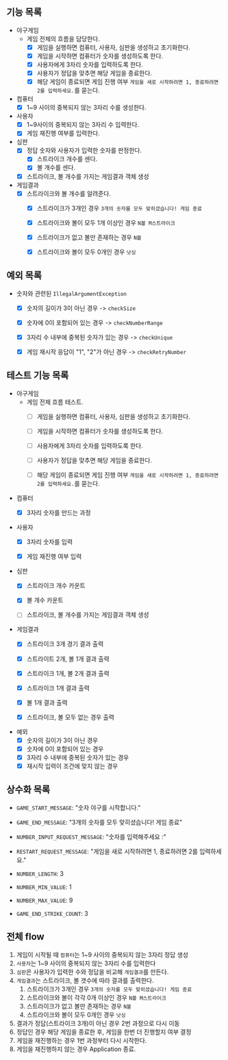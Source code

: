 ## 기능 목록
- 야구게임
  - 게임 전체의 흐름을 담당한다.
    - [x] 게임을 실행하면 컴퓨터, 사용자, 심판을 생성하고 초기화한다.
    - [x] 게임을 시작하면 컴퓨터가 숫자를 생성하도록 한다.
    - [x] 사용자에게 3자리 숫자를 입력하도록 한다.
    - [x] 사용자가 정답을 맞추면 해당 게임을 종료한다.
    - [x] 해당 게임이 종료되면 게임 진행 여부 `게임을 새로 시작하려면 1, 종료하려면 2를 입력하세요.`를 묻는다.

- 컴퓨터
  - [x] 1~9 사이의 중복되지 않는 3자리 수를 생성한다.
  
- 사용자
  - [x] 1~9사이의 중복되지 않는 3자리 수 입력한다.
  - [x] 게임 재진행 여부를 입력한다.
  
- 심판
  - [x] 정답 숫자와 사용자가 입력한 숫자를 판정한다.
    - [x] 스트라이크 개수를 센다.
    - [x] 볼 개수를 센다.
  - [x] 스트라이크, 볼 개수를 가지는 게임결과 객체 생성

- 게임결과
  - [x] 스트라이크와 볼 개수를 알려준다.
    - [x] 스트라이크가 3개인 경우 `3개의 숫자를 모두 맞히셨습니다! 게임 종료`
    - [x] 스트라이크와 볼이 모두 1개 이상인 경우 `N볼 M스트라이크`
    - [x] 스트라이크가 없고 볼만 존재하는 경우 `N볼`
    - [x] 스트라이크와 볼이 모두 0개인 경우 `낫싱`

  
## 예외 목록
- 숫자와 관련된 `IllegalArgumentException`
  - [x] 숫자의 길이가 3이 아닌 경우 -> `checkSize`
  - [x] 숫자에 0이 포함되어 있는 경우 -> `checkNumberRange`
  - [x] 3자리 수 내부에 중복된 숫자가 있는 경우 -> `checkUnique`
  - [x] 게임 재시작 응답이 "1", "2"가 아닌 경우 -> `checkRetryNumber`


## 테스트 기능 목록
- 야구게임
  - 게임 전체 흐름 테스트.
    - [ ] 게임을 실행하면 컴퓨터, 사용자, 심판을 생성하고 초기화한다.
    - [ ] 게임을 시작하면 컴퓨터가 숫자를 생성하도록 한다.
    - [ ] 사용자에게 3자리 숫자를 입력하도록 한다.
    - [ ] 사용자가 정답을 맞추면 해당 게임을 종료한다.
    - [ ] 해당 게임이 종료되면 게임 진행 여부 `게임을 새로 시작하려면 1, 종료하려면 2를 입력하세요.`를 묻는다.


- 컴퓨터
  - [x] 3자리 숫자를 만드는 과정


- 사용자
  - [x] 3자리 숫자를 입력
  - [x] 게임 재진행 여부 입력


- 심판
  - [x] 스트라이크 개수 카운트
  - [x] 볼 개수 카운트
  - [ ] 스트라이크, 볼 개수를 가지는 게임결과 객체 생성

  
- 게임결과
  - [x] 스트라이크 3개 경기 결과 출력
  - [x] 스트라이트 2개, 볼 1개 결과 출력
  - [x] 스트라이크 1개, 볼 2개 결과 출력
  - [x] 스트라이크 1개 결과 출력
  - [x] 볼 1개 결과 출력
  - [x] 스트라이크, 볼 모두 없는 경우 출력
  

- 예외
  - [x] 숫자의 길이가 3이 아닌 경우
  - [x] 숫자에 0이 포함되어 있는 경우
  - [x] 3자리 수 내부에 중복된 숫자가 있는 경우
  - [x] 재시작 입력이 조건에 맞지 않는 경우

## 상수화 목록
- `GAME_START_MESSAGE`: "숫자 야구를 시작합니다."
- `GAME_END_MESSAGE`: "3개의 숫자를 모두 맞히셨습니다! 게임 종료"
- `NUMBER_INPUT_REQUEST_MESSAGE`: "숫자를 입력해주세요 :"
- `RESTART_REQUEST_MESSAGE`: "게임을 새로 시작하려면 1, 종료하려면 2를 입력하세요."


- `NUMBER_LENGTH`: 3
- `NUMBER_MIN_VALUE`: 1
- `NUMBER_MAX_VALUE`: 9
- `GAME_END_STRIKE_COUNT`: 3


## 전체 flow
1. 게임이 시작될 때 `컴퓨터`는 1~9 사이의 중복되지 않는 3자리 정답 생성
2. `사용자`는 1~9 사이의 중복되지 않는 3자리 수를 입력한다
3. `심판`은 사용자가 입력한 수와 정답을 비교해 `게임결과`를 만든다.
4. `게임결과`는 스트라이크, 볼 갯수에 따라 결과를 출력한다.
   1. 스트라이크가 3개인 경우 `3개의 숫자를 모두 맞히셨습니다! 게임 종료`
   2. 스트라이크와 볼이 각각 0개 이상인 경우 `N볼 M스트라이크`
   3. 스트라이크가 없고 볼만 존재하는 경우 `N볼`
   4. 스트라이크와 볼이 모두 0개인 경우 `낫싱`
5. 결과가 정답(스트라이크 3개)이 아닌 경우 2번 과정으로 다시 이동
6. 정답인 경우 해당 게임을 종료한 후, 게임을 한번 더 진행할지 여부 결정
7. 게임을 재진행하는 경우 1번 과정부터 다시 시작한다.
8. 게임을 재진행하지 않는 경우 Application 종료.